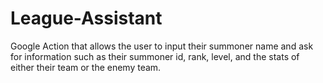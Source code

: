 # League-Assistant
Google Action that allows the user to input their summoner name and ask for information such 
as their summoner id, rank, level, and the stats of either their team or the enemy team.

